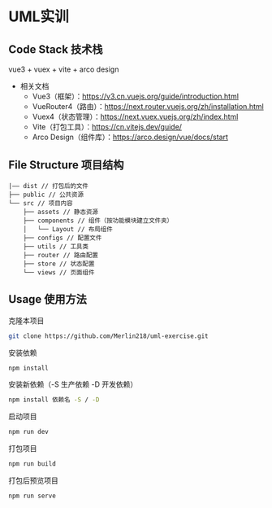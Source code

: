 # UML实训

## Code Stack 技术栈

vue3 + vuex + vite + arco design

- 相关文档
  - Vue3（框架）：https://v3.cn.vuejs.org/guide/introduction.html
  - VueRouter4（路由）：https://next.router.vuejs.org/zh/installation.html
  - Vuex4（状态管理）：https://next.vuex.vuejs.org/zh/index.html
  - Vite（打包工具）：https://cn.vitejs.dev/guide/
  - Arco Design（组件库）：https://arco.design/vue/docs/start

## File Structure 项目结构

```
|—— dist // 打包后的文件
├── public // 公共资源
└── src // 项目内容
    ├── assets // 静态资源
    ├── components // 组件（按功能模块建立文件夹）
    │   └── Layout // 布局组件
    ├── configs // 配置文件
    ├── utils // 工具类
    ├── router // 路由配置
    ├── store // 状态配置
    └── views // 页面组件
```

## Usage 使用方法

克隆本项目

```bash
git clone https://github.com/Merlin218/uml-exercise.git
```

安装依赖

```bash
npm install
```

安装新依赖（-S 生产依赖 -D 开发依赖）

```bash
npm install 依赖名 -S / -D
```

启动项目

```bash
npm run dev
```

打包项目

```bash
npm run build
```

打包后预览项目

```bash
npm run serve
```

